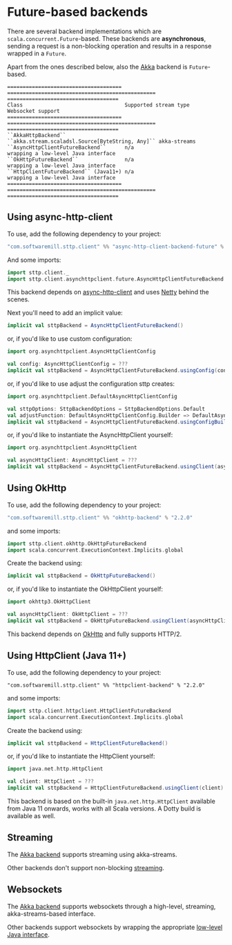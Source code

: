 # Future-based backends

There are several backend implementations which are `scala.concurrent.Future`-based. These backends are **asynchronous**, sending a request is a non-blocking operation and results in a response wrapped in a `Future`. 

Apart from the ones described below, also the [Akka](akka.md) backend is `Future`-based.

```eval_rst
===================================== ================================================ ====================================
Class                                 Supported stream type                            Websocket support
===================================== ================================================ ====================================
``AkkaHttpBackend``                   ``akka.stream.scaladsl.Source[ByteString, Any]`` akka-streams
``AsyncHttpClientFutureBackend``      n/a                                              wrapping a low-level Java interface
``OkHttpFutureBackend``               n/a                                              wrapping a low-level Java interface
``HttpClientFutureBackend`` (Java11+) n/a                                              wrapping a low-level Java interface
===================================== ================================================ ====================================
```

## Using async-http-client

To use, add the following dependency to your project:

```scala
"com.softwaremill.sttp.client" %% "async-http-client-backend-future" % "2.2.0"
```
And some imports:
```scala
import sttp.client._
import sttp.client.asynchttpclient.future.AsyncHttpClientFutureBackend
```
This backend depends on [async-http-client](https://github.com/AsyncHttpClient/async-http-client) and uses [Netty](http://netty.io) behind the scenes.

Next you'll need to add an implicit value:
```scala
implicit val sttpBackend = AsyncHttpClientFutureBackend()
```
or, if you'd like to use custom configuration:
```scala
import org.asynchttpclient.AsyncHttpClientConfig

val config: AsyncHttpClientConfig = ???
implicit val sttpBackend = AsyncHttpClientFutureBackend.usingConfig(config)
```
or, if you'd like to use adjust the configuration sttp creates:
```scala
import org.asynchttpclient.DefaultAsyncHttpClientConfig

val sttpOptions: SttpBackendOptions = SttpBackendOptions.Default  
val adjustFunction: DefaultAsyncHttpClientConfig.Builder => DefaultAsyncHttpClientConfig.Builder = ???
implicit val sttpBackend = AsyncHttpClientFutureBackend.usingConfigBuilder(adjustFunction, sttpOptions)
```
or, if you'd like to instantiate the AsyncHttpClient yourself:
```scala
import org.asynchttpclient.AsyncHttpClient

val asyncHttpClient: AsyncHttpClient = ???  
implicit val sttpBackend = AsyncHttpClientFutureBackend.usingClient(asyncHttpClient)
```

## Using OkHttp

To use, add the following dependency to your project:

```scala
"com.softwaremill.sttp.client" %% "okhttp-backend" % "2.2.0"
```
and some imports:
```scala
import sttp.client.okhttp.OkHttpFutureBackend
import scala.concurrent.ExecutionContext.Implicits.global
```

Create the backend using:
```scala
implicit val sttpBackend = OkHttpFutureBackend()
```
or, if you'd like to instantiate the OkHttpClient yourself:
```scala
import okhttp3.OkHttpClient

val asyncHttpClient: OkHttpClient = ???  
implicit val sttpBackend = OkHttpFutureBackend.usingClient(asyncHttpClient)
```

This backend depends on [OkHttp](http://square.github.io/okhttp/) and fully supports HTTP/2.

## Using HttpClient (Java 11+)

To use, add the following dependency to your project:

```
"com.softwaremill.sttp.client" %% "httpclient-backend" % "2.2.0"
```
and some imports:
```scala
import sttp.client.httpclient.HttpClientFutureBackend
import scala.concurrent.ExecutionContext.Implicits.global
```

Create the backend using:

```scala
implicit val sttpBackend = HttpClientFutureBackend()
```
or, if you'd like to instantiate the HttpClient yourself:
```scala
import java.net.http.HttpClient

val client: HttpClient = ???  
implicit val sttpBackend = HttpClientFutureBackend.usingClient(client)
```

This backend is based on the built-in `java.net.http.HttpClient` available from Java 11 onwards, works with all Scala versions. A Dotty build is available as well.

## Streaming

The [Akka backend](akka.md) supports streaming using akka-streams.

Other backends don't support non-blocking [streaming](../requests/streaming.md).

## Websockets

The [Akka backend](akka.md) supports websockets through a high-level, streaming, akka-streams-based interface.

Other backends support websockets by wrapping the appropriate [low-level Java interface](../websockets.md).
